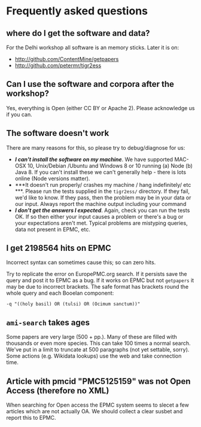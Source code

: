 # Frequently asked questions

## where do I get the software and data?
For the Delhi workshop all software is an memory sticks. Later it is on:
* http://github.com/ContentMine/getpapers
* http://github.com/petermr/tigr2ess

## Can I use the software and corpora after the workshop?
Yes, everything is Open (either CC BY or Apache 2). Please acknowledge us if you can.

## The software doesn't work
There are many reasons for this, so please try to debug/diagnose for us:
* ***I can't install the software on my machine***. We have supported MAC-OSX 10, Unix/Debian /Ubuntu and 
Windows 8 or 10 running (a) Node (b) Java 8. If you can't install these we can't generally help - there is lots online 
(Node versions matter).
* ***It doesn't run properly/ crashes my machine / hang indefinitely/ etc ***. Please run the tests supplied in the `tigr2ess/` directory.
If they fail, we'd like to know. If they pass, then the problem may be in your data or our input. Always report the machine output
including your command
* ***I don't get the answers I expected***. Again, check you can run the tests OK. If so then either your input causes a problem or 
there's a bug or your expectations aren't met. Typical problems are mistyping queries, data not present in EPMC, etc.

## I get 2198564 hits on EPMC
Incorrect syntax can sometimes cause this; so can zero hits.

Try to replicate the error on EuropePMC.org search. If it persists save the query and post it to EPMC as a bug. If it works on EPMC but not `getpapers` it may be due to incorrect brackets. The safe format has brackets round the whole query and each Booelan component:
```
-q "((holy basil) OR (tulsi) OR (Ocimum sanctum))"
```


## `ami-search` takes **ages**
Some papers are very large (500 + pp.). Many of these are filled with thousands or even more species. This can take 100 times  a normal 
search. We've put in a limit to truncate at 500 paragraphs (not yet settable, sorry). Some actions (e.g. Wikidata lookups) use the web and 
take connection time.

## Article with pmcid "PMC5125159" was not Open Access (therefore no XML)
When searching for Open access the EPMC system seems to slecet a few articles which are not actually OA. We should collect a clear susbet and report this to EPMC.


